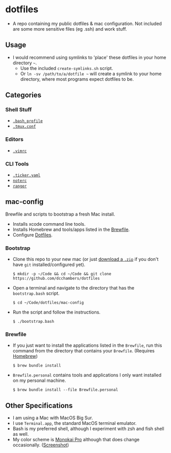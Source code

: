 # dotfiles

- A repo containing my public dotfiles & mac configuration. Not included are some more sensitive files (eg .ssh) and work stuff.

## Usage

- I would recommend using symlinks to 'place' these dotfiles in your home directory `~`.
  - Use the included `create-symlinks.sh` script.
  - Or `ln -sv /path/to/a/dotfile ~` will create a symlink to your home directory, where most programs expect dotfiles to be.

## Categories

### Shell Stuff

- [`.bash_profile`](./.bash_profile)
- [`.tmux.conf`](./.tmux.conf)

### Editors

- [`.vimrc`](./.vimrc)

### CLI Tools

- [`.ticker.yaml`](./.ticker.yaml)
- [`noterc`](./.config/notekeeper/noterc)
- [`ranger`](./.config/ranger)

## mac-config

Brewfile and scripts to bootstrap a fresh Mac install.

- Installs xcode command line tools.
- Installs Homebrew and tools/apps listed in the [Brewfile](Brewfile).
- Configure [Dotfiles](https://github.com/dcchambers/dotfiles).

### Bootstrap

- Clone this repo to your new mac (or just [download a `.zip`](https://github.com/dcchambers/dotfiles/archive/refs/heads/master.zip) if you don't have `git` installed/configured yet).
  ```
  $ mkdir -p ~/Code && cd ~/Code && git clone https://github.com/dcchambers/dotfiles
  ```
- Open a terminal and navigate to the directory that has the `bootstrap.bash` script.
  ```
  $ cd ~/Code/dotfiles/mac-config
  ```
- Run the script and follow the instructions.
  ```
  $ ./bootstrap.bash
  ```

### Brewfile

- If you just want to install the applications listed in the `Brewfile`, run
  this command from the directory that contains your `Brewfile`. (Requires [Homebrew](https://brew.sh/))
  ```
  $ brew bundle install
  ```
- `Brewfile.personal` contains tools and applications I only want installed on
  my personal machine.
  ```
  $ brew bundle install --file Brewfile.personal
  ```

## Other Specifications

- I am using a Mac with MacOS Big Sur.
- I use `Terminal.app`, the standard MacOS terminal emulator.
- Bash is my preferred shell, although I experiment with zsh and fish shell as
  well.
- My color scheme is [Monokai Pro](https://github.com/dcchambers/macos-terminal-themes/blob/master/schemes/Monokai%20Pro%20\(Filter%20Spectrum\).terminal) although that does change occasionally. ([Screenshot](https://github.com/dcchambers/macos-terminal-themes/blob/master/screenshots/monokai_pro__filter_spectrum_.terminal.png))
